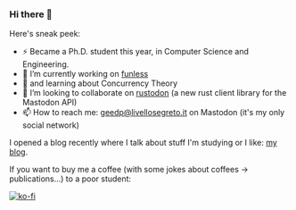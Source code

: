 ### Hi there 👋

Here's sneak peek:


- ⚡ Became a Ph.D. student this year, in Computer Science and Engineering.
- 🔭 I’m currently working on [funless](https://github.com/funlessdev)
- 🌱 and learning about Concurrency Theory
- 👯 I’m looking to collaborate on [rustodon](https://github.com/giusdp/rustodon) (a new rust client library for the Mastodon API)
- 📫 How to reach me: [geedp@livellosegreto.it](https://livellosegreto.it/web/@geedp) on Mastodon (it's my only social network)

I opened a blog recently where I talk about stuff I'm studying or I like: [my blog](https://www.giuseppedepalma.com).

If you want to buy me a coffee (with some jokes about coffees -> publications...) to a poor student:

[![ko-fi](https://ko-fi.com/img/githubbutton_sm.svg)](https://ko-fi.com/I2I3E0YYN)
<!--
**giusdp/giusdp** is a ✨ _special_ ✨ repository because its `README.md` (this file) appears on your GitHub profile.

Here are some ideas to get you started:

- 🔭 I’m currently working on ...
- 🌱 I’m currently learning ...
- 👯 I’m looking to collaborate on ...
- 🤔 I’m looking for help with ...
- 💬 Ask me about ...
- 📫 How to reach me: ...
- 😄 Pronouns: ...
- ⚡ Fun fact: ...
-->
